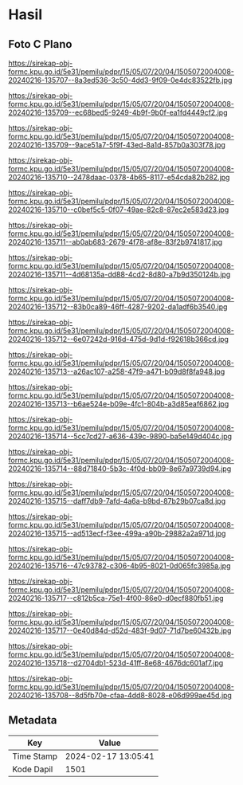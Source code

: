 # Hasil

## Foto C Plano

https://sirekap-obj-formc.kpu.go.id/5e31/pemilu/pdpr/15/05/07/20/04/1505072004008-20240216-135707--8a3ed536-3c50-4dd3-9f09-0e4dc83522fb.jpg

https://sirekap-obj-formc.kpu.go.id/5e31/pemilu/pdpr/15/05/07/20/04/1505072004008-20240216-135709--ec68bed5-9249-4b9f-9b0f-ea1fd4449cf2.jpg

https://sirekap-obj-formc.kpu.go.id/5e31/pemilu/pdpr/15/05/07/20/04/1505072004008-20240216-135709--9ace51a7-5f9f-43ed-8a1d-857b0a303f78.jpg

https://sirekap-obj-formc.kpu.go.id/5e31/pemilu/pdpr/15/05/07/20/04/1505072004008-20240216-135710--2478daac-0378-4b65-8117-e54cda82b282.jpg

https://sirekap-obj-formc.kpu.go.id/5e31/pemilu/pdpr/15/05/07/20/04/1505072004008-20240216-135710--c0bef5c5-0f07-49ae-82c8-87ec2e583d23.jpg

https://sirekap-obj-formc.kpu.go.id/5e31/pemilu/pdpr/15/05/07/20/04/1505072004008-20240216-135711--ab0ab683-2679-4f78-af8e-83f2b9741817.jpg

https://sirekap-obj-formc.kpu.go.id/5e31/pemilu/pdpr/15/05/07/20/04/1505072004008-20240216-135711--4d68135a-dd88-4cd2-8d80-a7b9d350124b.jpg

https://sirekap-obj-formc.kpu.go.id/5e31/pemilu/pdpr/15/05/07/20/04/1505072004008-20240216-135712--83b0ca89-46ff-4287-9202-da1adf6b3540.jpg

https://sirekap-obj-formc.kpu.go.id/5e31/pemilu/pdpr/15/05/07/20/04/1505072004008-20240216-135712--6e07242d-916d-475d-9d1d-f92618b366cd.jpg

https://sirekap-obj-formc.kpu.go.id/5e31/pemilu/pdpr/15/05/07/20/04/1505072004008-20240216-135713--a26ac107-a258-47f9-a471-b09d8f8fa948.jpg

https://sirekap-obj-formc.kpu.go.id/5e31/pemilu/pdpr/15/05/07/20/04/1505072004008-20240216-135713--b6ae524e-b09e-4fc1-804b-a3d85eaf6862.jpg

https://sirekap-obj-formc.kpu.go.id/5e31/pemilu/pdpr/15/05/07/20/04/1505072004008-20240216-135714--5cc7cd27-a636-439c-9890-ba5e149d404c.jpg

https://sirekap-obj-formc.kpu.go.id/5e31/pemilu/pdpr/15/05/07/20/04/1505072004008-20240216-135714--88d71840-5b3c-4f0d-bb09-8e67a9739d94.jpg

https://sirekap-obj-formc.kpu.go.id/5e31/pemilu/pdpr/15/05/07/20/04/1505072004008-20240216-135715--daff7db9-7afd-4a6a-b9bd-87b29b07ca8d.jpg

https://sirekap-obj-formc.kpu.go.id/5e31/pemilu/pdpr/15/05/07/20/04/1505072004008-20240216-135715--ad513ecf-f3ee-499a-a90b-29882a2a971d.jpg

https://sirekap-obj-formc.kpu.go.id/5e31/pemilu/pdpr/15/05/07/20/04/1505072004008-20240216-135716--47c93782-c306-4b95-8021-0d065fc3985a.jpg

https://sirekap-obj-formc.kpu.go.id/5e31/pemilu/pdpr/15/05/07/20/04/1505072004008-20240216-135717--c812b5ca-75e1-4f00-86e0-d0ecf880fb51.jpg

https://sirekap-obj-formc.kpu.go.id/5e31/pemilu/pdpr/15/05/07/20/04/1505072004008-20240216-135717--0e40d84d-d52d-483f-9d07-71d7be60432b.jpg

https://sirekap-obj-formc.kpu.go.id/5e31/pemilu/pdpr/15/05/07/20/04/1505072004008-20240216-135718--d2704db1-523d-41ff-8e68-4676dc601af7.jpg

https://sirekap-obj-formc.kpu.go.id/5e31/pemilu/pdpr/15/05/07/20/04/1505072004008-20240216-135708--8d5fb70e-cfaa-4dd8-8028-e06d999ae45d.jpg


## Metadata

| Key        | Value               |
| ---------- | ------------------- |
| Time Stamp | 2024-02-17 13:05:41 |
| Kode Dapil | 1501                |



